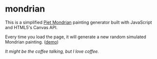 mondrian
========

This is a simplified [Piet Mondrian](https://en.wikipedia.org/wiki/Piet_Mondrian) painting generator built with JavaScript and HTML5's Canvas API. 

Every time you load the page, it will generate a new random simulated Mondrian painting. ([demo](http://gregwario.github.io/mondrian/))

*It might be the coffee talking, but I love coffee.*
